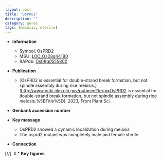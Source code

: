 ```yaml
---
layout: post
title: "OsPRD2"
description: ""
category: genes
tags: [meiosis, sterile]
---
```


* **Information**  
    + Symbol: OsPRD2  
    + MSU: [LOC_Os08g44180](http://rice.uga.edu/cgi-bin/ORF_infopage.cgi?orf=LOC_Os08g44180)  
    + RAPdb: [Os08g0555800](https://rapdb.dna.affrc.go.jp/locus/?name=Os08g0555800)  

* **Publication**  
    + [OsPRD2 is essential for double-strand break formation, but not spindle assembly during rice meiosis.](http://www.ncbi.nlm.nih.gov/pubmed?term=OsPRD2 is essential for double-strand break formation, but not spindle assembly during rice meiosis.%5BTitle%5D), 2023, Front Plant Sci.

* **Genbank accession number**  

* **Key message**  
    + OsPRD2 showed a dynamic localization during meiosis
    + The osprd2 mutant was completely male and female sterile

* **Connection**  

[//]: # * **Key figures**  


